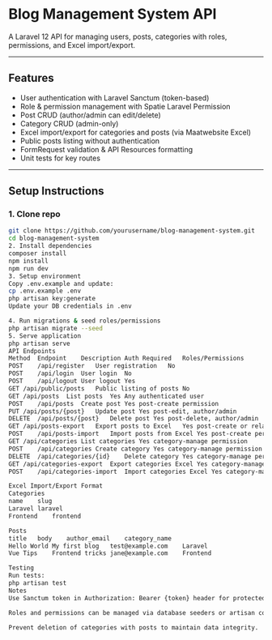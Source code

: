 # Blog Management System API

A Laravel 12 API for managing users, posts, categories with roles, permissions, and Excel import/export.

---

## Features

- User authentication with Laravel Sanctum (token-based)
- Role & permission management with Spatie Laravel Permission
- Post CRUD (author/admin can edit/delete)
- Category CRUD (admin-only)
- Excel import/export for categories and posts (via Maatwebsite Excel)
- Public posts listing without authentication
- FormRequest validation & API Resources formatting
- Unit tests for key routes

---

## Setup Instructions

### 1. Clone repo

```bash
git clone https://github.com/yourusername/blog-management-system.git
cd blog-management-system
2. Install dependencies
composer install
npm install
npm run dev
3. Setup environment
Copy .env.example and update:
cp .env.example .env
php artisan key:generate
Update your DB credentials in .env

4. Run migrations & seed roles/permissions
php artisan migrate --seed
5. Serve application
php artisan serve
API Endpoints
Method	Endpoint	Description	Auth Required	Roles/Permissions
POST	/api/register	User registration	No	
POST	/api/login	User login	No	
POST	/api/logout	User logout	Yes	
GET	/api/public/posts	Public listing of posts	No	
GET	/api/posts	List posts	Yes	Any authenticated user
POST	/api/posts	Create post	Yes	post-create permission
PUT	/api/posts/{post}	Update post	Yes	post-edit, author/admin
DELETE	/api/posts/{post}	Delete post	Yes	post-delete, author/admin
GET	/api/posts-export	Export posts to Excel	Yes	post-create or related
POST	/api/posts-import	Import posts from Excel	Yes	post-create permission
GET	/api/categories	List categories	Yes	category-manage permission
POST	/api/categories	Create category	Yes	category-manage permission
DELETE	/api/categories/{id}	Delete category	Yes	category-manage permission
GET	/api/categories-export	Export categories Excel	Yes	category-manage permission
POST	/api/categories-import	Import categories Excel	Yes	category-manage permission

Excel Import/Export Format
Categories
name	slug
Laravel	laravel
Frontend	frontend

Posts
title	body	author_email	category_name
Hello World	My first blog	test@example.com	Laravel
Vue Tips	Frontend tricks	jane@example.com	Frontend

Testing
Run tests:
php artisan test
Notes
Use Sanctum token in Authorization: Bearer {token} header for protected routes.

Roles and permissions can be managed via database seeders or artisan commands.

Prevent deletion of categories with posts to maintain data integrity.